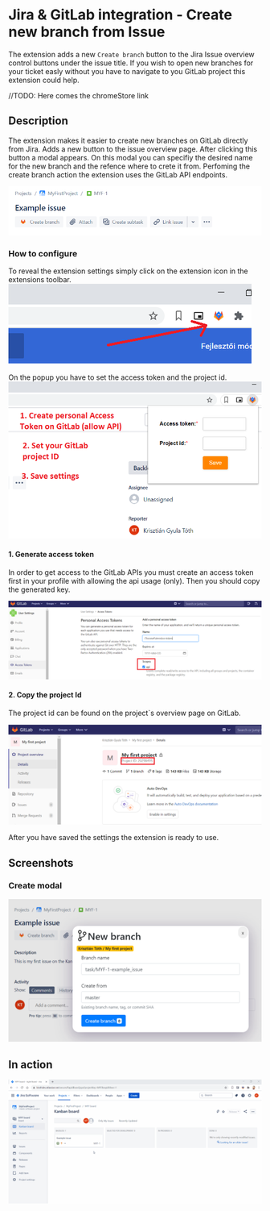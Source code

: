 # Jira & GitLab integration - Create new branch from Issue
The extension adds a new `Create branch` button to the Jira Issue overview control buttons under the issue title. If you wish to open new branches for your ticket easly without you have to navigate to you GitLab project this extension could help.

//TODO: Here comes the chromeStore link

## Description
The extension makes it easier to create new branches on GitLab directly from Jira. Adds a new button to the issue overview page. After clicking this button a modal appears. On this modal you can specifiy the desired name for the new branch and the refence where to crete it from. Perfoming the create branch action the extension uses the GitLab API endpoints.

![Screenshot1](screenshots/Capture9.PNG)

### How to configure
To reveal the extension settings simply click on the extension icon in the extensions toolbar.
![Screenshot2](screenshots/Capture6.png)

On the popup you have to set the access token and the project id.
![Screenshot3](screenshots/Capture7.png)

#### 1. Generate access token
In order to get access to the GitLab APIs you must create an access token first in your profile with allowing the api usage (only). Then you should copy the generated key.

![Screenshot4](screenshots/Capture11.png)

#### 2. Copy the project Id
The project id can be found on the project`s overview page on GitLab. 

![Screenshot5](screenshots/Capture10.PNG)

After you have saved the settings the extension is ready to use.

## Screenshots
### Create modal
![Screenshot7](screenshots/Capture2.PNG)

## In action

![Screenrecord9](screenshots/how-it-works.gif)